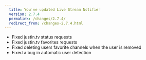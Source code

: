 ```yaml
---
  title: You've updated Live Stream Notifier
  version: 2.7.4
  permalink: /changes/2.7.4/
  redirect_from: /changes-2.7.4.html
---
```

 - Fixed justin.tv status requests
 - Fixed justin.tv favorites requests
 - Fixed deleting users favorite channels when the user is removed
 - Fixed a bug in automatic user detection


